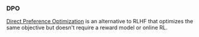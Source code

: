### DPO

[Direct Preference Optimization](https://arxiv.org/abs/2305.18290) is an alternative to RLHF that optimizes the same objective but doesn't require a reward model or online RL.
